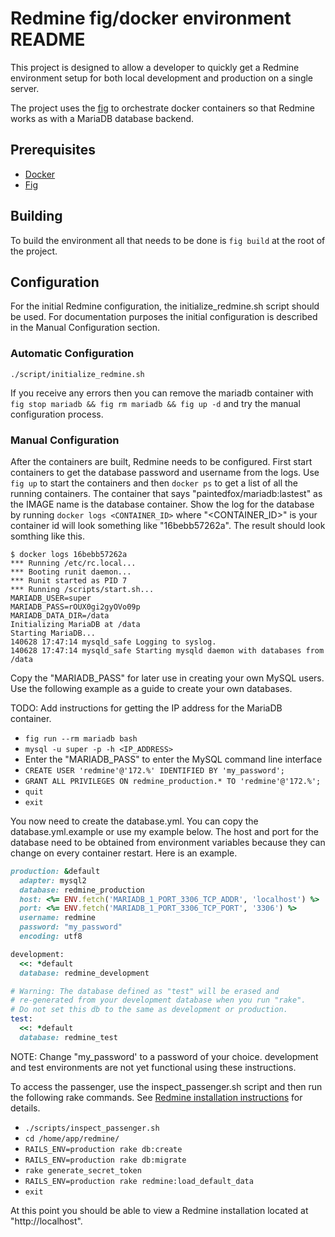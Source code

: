# Redmine fig/docker environment README


This project is designed to allow a developer to quickly get a Redmine environment setup for both local development and production on a single server.

The project uses the [fig](http://orchardup.github.io/fig/) to orchestrate docker containers so that Redmine works as with a MariaDB database backend.

## Prerequisites


- [Docker](http://docs.docker.com/installation/#installation)
- [Fig](http://orchardup.github.io/fig/install.html)

## Building

To build the environment all that needs to be done is `fig build` at the root of the project.

## Configuration

For the initial Redmine configuration, the initialize_redmine.sh script should be used.  For documentation purposes the initial configuration is described in the Manual Configuration section.

### Automatic Configuration

`./script/initialize_redmine.sh`

If you receive any errors then you can remove the mariadb container with `fig stop mariadb && fig rm mariadb && fig up -d` and try the manual configuration process.

### Manual Configuration

After the containers are built, Redmine needs to be configured. First start containers to get the database password and username from the logs.  Use `fig up` to start the containers and then `docker ps` to get a list of all the running containers.  The container that says "paintedfox/mariadb:lastest" as the IMAGE name is the database container.  Show the log for the database by running `docker logs <CONTAINER_ID>` where "<CONTAINER_ID>" is your container id will look something like "16bebb57262a".  The result should look somthing like this.

```
$ docker logs 16bebb57262a
*** Running /etc/rc.local...
*** Booting runit daemon...
*** Runit started as PID 7
*** Running /scripts/start.sh...
MARIADB_USER=super
MARIADB_PASS=rOUX0gi2gyOVo09p
MARIADB_DATA_DIR=/data
Initializing MariaDB at /data
Starting MariaDB...
140628 17:47:14 mysqld_safe Logging to syslog.
140628 17:47:14 mysqld_safe Starting mysqld daemon with databases from /data
```

Copy the "MARIADB_PASS" for later use in creating your own MySQL users. Use the following example as a guide to create your own databases.

TODO: Add instructions for getting the IP address for the MariaDB container.

- `fig run --rm mariadb bash`
- `mysql -u super -p -h <IP_ADDRESS>`
- Enter the "MARIADB_PASS" to enter the MySQL command line interface
- `CREATE USER 'redmine'@'172.%' IDENTIFIED BY 'my_password';`
- `GRANT ALL PRIVILEGES ON redmine_production.* TO 'redmine'@'172.%';`
- `quit`
- `exit`

You now need to create the database.yml.  You can copy the database.yml.example or use my example below.
The host and port for the database need to be obtained from environment variables because they can change on every container restart.  Here is an example.

```ruby
production: &default
  adapter: mysql2
  database: redmine_production
  host: <%= ENV.fetch('MARIADB_1_PORT_3306_TCP_ADDR', 'localhost') %> 
  port: <%= ENV.fetch('MARIADB_1_PORT_3306_TCP_PORT', '3306') %>
  username: redmine
  password: "my_password"
  encoding: utf8

development:
  <<: *default
  database: redmine_development

# Warning: The database defined as "test" will be erased and
# re-generated from your development database when you run "rake".
# Do not set this db to the same as development or production.
test:
  <<: *default
  database: redmine_test
```

NOTE: Change "my_password' to a password of your choice.  development and test environments are not yet functional using these instructions.

To access the passenger, use the inspect_passenger.sh script and then run the following rake commands.  See [Redmine installation instructions](http://www.redmine.org/projects/redmine/wiki/redmineinstall) for details.

- `./scripts/inspect_passenger.sh`
- `cd /home/app/redmine/`
- `RAILS_ENV=production rake db:create`
- `RAILS_ENV=production rake db:migrate`
- `rake generate_secret_token`
- `RAILS_ENV=production rake redmine:load_default_data`
- `exit`

At this point you should be able to view a Redmine installation located at "http://localhost".
